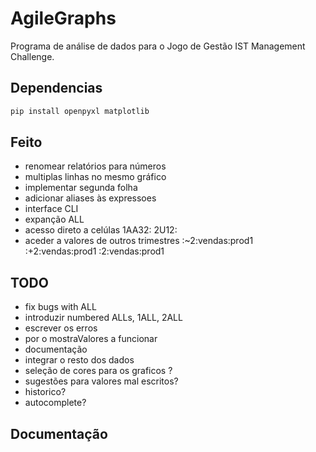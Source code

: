 # AgileGraphs
Programa de análise de dados para o Jogo de Gestão IST Management Challenge.


## Dependencias
```sh
pip install openpyxl matplotlib
```

## Feito
- renomear relatórios para números 
- multiplas linhas no mesmo gráfico
- implementar segunda folha
- adicionar aliases às expressoes
- interface CLI
- expanção ALL
- acesso direto a celúlas
    1AA32:
    2U12:
- aceder a valores de outros trimestres
    :~2:vendas:prod1
    :+2:vendas:prod1
    :2:vendas:prod1


## TODO
- fix bugs with ALL
- introduzir numbered ALLs, 1ALL, 2ALL
- escrever os erros
- por o mostraValores a funcionar
- documentação
- integrar o resto dos dados
- seleção de cores para os graficos ?
- sugestões para valores mal escritos?
- historico?
- autocomplete?


## Documentação

